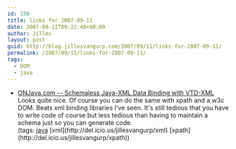 ```yaml
---
id: 330
title: links for 2007-09-11
date: 2007-09-11T09:22:40+00:00
author: Jilles
layout: post
guid: http://blog.jillesvangurp.com/2007/09/11/links-for-2007-09-11/
permalink: /2007/09/11/links-for-2007-09-11/
tags:
  - DOM
  - java
---
```

<ul class="delicious">
	<li>
		<div class="delicious-link"><a href="http://www.onjava.com/pub/a/onjava/2007/09/07/schema-less-java-xml-data-binding-with-vtd-xml.html">ONJava.com -- Schemaless Java-XML Data Binding with VTD-XML</a></div>
		<div class="delicious-extended">Looks quite nice. Of course you can do the same with xpath and a w3c DOM. Beats xml binding libraries I've seen. It's still tedious that you have to write code of course but less tedious than having to maintain a schema just so you can generate code.</div>
		<div class="delicious-tags">(tags: <a href="http://del.icio.us/jillesvangurp/java">java</a> [xml](http://del.icio.us/jillesvangurp/xml) [xpath](http://del.icio.us/jillesvangurp/xpath))</div>
	</li>
</ul>
